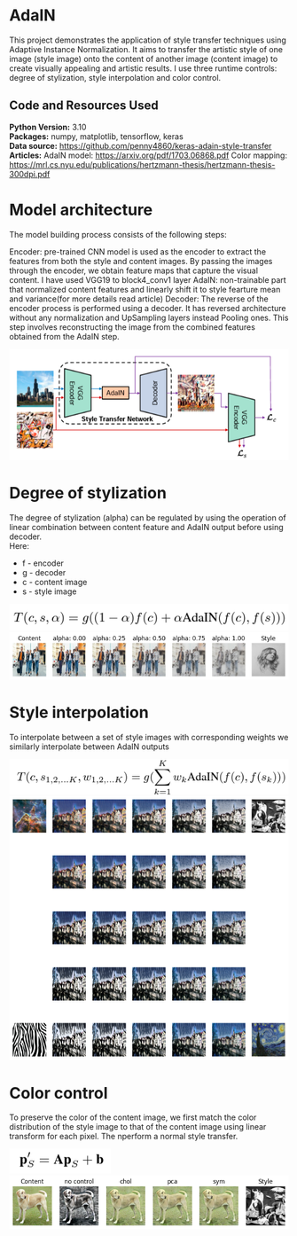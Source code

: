 # AdaIN
This project demonstrates the application of style transfer techniques using Adaptive Instance Normalization. It aims to transfer the artistic style of one image (style image) onto the content of another image (content image) to create visually appealing and artistic results. I use three runtime controls: degree of stylization, style interpolation and color control.

## Code and Resources Used 
**Python Version:** 3.10  
**Packages:** numpy, matplotlib, tensorflow, keras  
**Data source:** https://github.com/penny4860/keras-adain-style-transfer  
**Articles:** 
AdaIN model: https://arxiv.org/pdf/1703.06868.pdf
Color mapping: https://mrl.cs.nyu.edu/publications/hertzmann-thesis/hertzmann-thesis-300dpi.pdf

# Model architecture
The model building process consists of the following steps:

Encoder: pre-trained CNN model is used as the encoder to extract the features from both the style and content images. By passing the images through the encoder, we obtain feature maps that capture the visual content. I have used VGG19 to block4_conv1 layer
AdaIN: non-trainable part that normalized content features and linearly shift it to style fearture mean and variance(for more details read article)
Decoder: The reverse of the encoder process is performed using a decoder. It has reversed architecture without any normalization and UpSampling layers instead Pooling ones. This step involves reconstructing the image from the combined features obtained from the AdaIN step.

![alt text](https://github.com/HalyshAnton/AdaIN/blob/main/formulas/model%20architecture.png)

# Degree of stylization
The degree of stylization (alpha) can be regulated by using the operation of linear combination between content feature and AdaIN output before using decoder.  
Here:
* f - encoder
* g - decoder
* c - content image
* s - style image

![alt_text](https://github.com/HalyshAnton/AdaIN/blob/main/formulas/formula%20degree%20of%20stylization.png)
![alt text](https://github.com/HalyshAnton/AdaIN/blob/main/degree%20of%20stylization.png)

# Style interpolation
To interpolate between a set of style images with corresponding weights we similarly interpolate between AdaIN outputs

![alt_text](https://github.com/HalyshAnton/AdaIN/blob/main/formulas/formula%20style%20interpolation.png)
![alt text](https://github.com/HalyshAnton/AdaIN/blob/main/weighted%20stylization.png)

# Color control
To preserve the color of the content image, we first match the color distribution of the style image to that of the content image using linear transform for each pixel. The nperform a normal style transfer.

![alt_text](https://github.com/HalyshAnton/AdaIN/blob/main/formulas/formula%20color%20control.png)  
![alt text](https://github.com/HalyshAnton/AdaIN/blob/main/color%20control.png)
